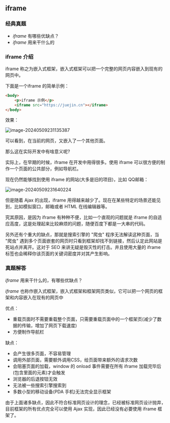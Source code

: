 ## iframe

### 经典真题

+ *iframe* 有哪些优缺点？
+ *iframe* 用来干什么的

### iframe 介绍

iframe 称之为嵌入式框架，嵌入式框架可以把一个完整的网页内容嵌入到现有的网页中。

下面是一个iframe 的简单示例：

```html
<body>
    <p>iframe 示例</p>
    <iframe src="https://juejin.cn"></iframe>
</body>
```

效果：

![image-20240509231135387](https://chen-1320883525.cos.ap-chengdu.myqcloud.com/img/image-20240509231135387.png)

可以看到，在当前的网页，又嵌入了一个其他页面。

那么这在实际开发中有啥意义呢?

实际上，在早期的时候，iframe 在开发中用得很多。使用 iframe 可以很方便的制作一个页面的公共部分，例如导航栏。

现在仍然能够找到使用 iframe 的网站(大多是旧的项目)，比如 QQ邮箱：

![image-20240509231640224](https://chen-1320883525.cos.ap-chengdu.myqcloud.com/img/image-20240509231640224.png)

但是随着 Ajax 的出现，iframe 用得越来越少了。现在在某些特定的场景还能见到，比如模拟窗口，邮箱或者 HTML 在线编辑器等。

究其原因，是因为 iframe 有种种不便，比如一个直观的问题就是 iframe 的自适应高度，这是处理起来比较麻烦的问题，随便百度下都是一大串的代码。

另外还有个重大的缺点，那就是搜索引擎的 "爬虫" 程序无法解读这种页面，当 "爬虫" 遇到多个页面嵌套的网页时只看到框架却找不到链接，然后认定此网站是死站点并离开。这对于 SEO 来讲无疑是毁灭性的打击。井且使用大量的 iframe 标签也会稀释你该页面的关键词密度并对其产生影响。

### 真题解答

*iframe* 用来干什么的，有哪些优缺点？

*iframe* 也称作嵌入式框架，嵌入式框架和框架网页类似，它可以把一个网页的框架和内容嵌入在现有的网页中

优点：

+ 重载页面时不需要重载整个页面，只需要重载页面中的一个框架页(减少了数据的传输，增加了网页下载速度)
+ 方便制作导航栏

缺点：

+ 会产生很多页面，不容易管理
+ 调用外部页面，需要额外调用CSS，给页面带来额外的请求次数
+ 会阻塞页面的加载，window 的 onload 事件需要在所有 iframe 加载完毕后(包含里面的元素)才会触发
+ 浏览器的后退按钮无效
+ 无法被一些搜索引擎搜索到
+ 多数小型的移动设备(PDA 手机)无法完全显示框架

由于上面诸多缺点，因此不符合标准网页设计的理念，已经被标准网页设计抛弃，目前框架的所有优点完全可以使用 Ajax 实现，因此已经没有必要使用 iframe 框架了。
